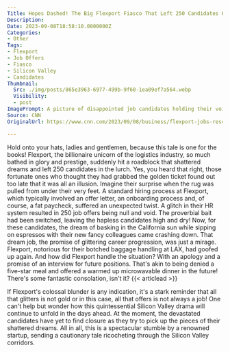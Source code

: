 ```yaml
---
Title: Hopes Dashed! The Big Flexport Fiasco That Left 250 Candidates High and Dry!
Description: 
Date: 2023-09-08T18:58:10.0000000Z
Categories:
- Other
Tags:
- Flexport
- Job Offers
- Fiasco
- Silicon Valley
- Candidates
Thumbnail:
  Src: ./img/posts/865e3963-6977-499b-9f60-1ea09ef7a564.webp
  Visibility:
  - post
ImagePrompt: A picture of disappointed job candidates holding their void offer letters from Flexport against the backdrop of the Silicon Valley skyline.
Source: CNN
OriginalUrl: https://www.cnn.com/2023/09/08/business/flexport-jobs-rescinded/index.html

---
```

Hold onto your hats, ladies and gentlemen, because this tale is one for the books! Flexport, the billionaire unicorn of the logistics industry, so much bathed in glory and prestige, suddenly hit a roadblock that shattered dreams and left 250 candidates in the lurch. Yes, you heard that right, those fortunate ones who thought they had grabbed the golden ticket found out too late that it was all an illusion.
 Imagine their surprise when the rug was pulled from under their very feet. A standard hiring process at Flexport, which typically involved an offer letter, an onboarding process and, of course, a fat paycheck, suffered an unexpected twist. A glitch in their HR system resulted in 250 job offers being null and void. The proverbial bait had been switched, leaving the hapless candidates high and dry!
 Now, for these candidates, the dream of basking in the California sun while sipping on espressos with their new fancy colleagues came crashing down. That dream job, the promise of glittering career progression, was just a mirage. Flexport, notorious for their botched baggage handling at LAX, had goofed up again.
 And how did Flexport handle the situation? With an apology and a promise of an interview for future positions. That's akin to being denied a five-star meal and offered a warmed up microwavable dinner in the future! There's some fantastic consolation, isn't it?
{{< articlead >}}

 If Flexport's colossal blunder is any indication, it's a stark reminder that all that glitters is not gold or in this case, all that offers is not always a job! One can't help but wonder how this quintessential Silicon Valley drama will continue to unfold in the days ahead. At the moment, the devastated candidates have yet to find closure as they try to pick up the pieces of their shattered dreams. All in all, this is a spectacular stumble by a renowned startup, sending a cautionary tale ricocheting through the Silicon Valley corridors.